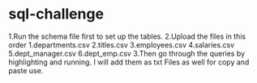 # sql-challenge
1.Run the schema file first to set up the tables. 
2.Upload the files in this order 
    1.departments.csv
    2.titles.csv
    3.employees.csv
    4.salaries.csv
    5.dept_manager.csv
    6.dept_emp.csv
3.Then go through the queries by highlighting and running. I will add them as txt Files as well for copy and paste use. 
